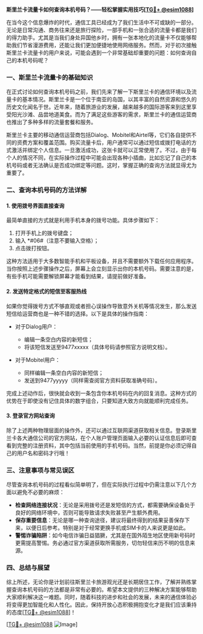 **斯里兰卡流量卡如何查询本机号码？——轻松掌握实用技巧[[TG💪+ @esim1088](https://t.me/s/esim1088)]**

在当今这个信息爆炸的时代，通信工具已经成为了我们生活中不可或缺的一部分。无论是日常沟通、商务往来还是旅行探险，一部手机和一张合适的流量卡都是我们的得力助手。尤其是当我们身处异国他乡时，拥有一张本地化的流量卡不仅能够帮助我们节省漫游费用，还能让我们更加便捷地使用网络服务。然而，对于初次接触斯里兰卡流量卡的用户来说，可能会遇到一个非常基础却重要的问题：如何查询自己的本机号码呢？

### 一、斯里兰卡流量卡的基础知识

在正式讨论如何查询本机号码之前，我们先来了解一下斯里兰卡的通信环境以及流量卡的基本情况。斯里兰卡是一个位于南亚的岛国，以其丰富的自然资源和悠久的历史文化闻名于世。近年来，随着旅游业的发展，越来越多的国际游客来到这里享受阳光沙滩、品尝地道美食。而为了满足这些游客的需求，斯里兰卡的通信运营商也推出了多种多样的流量套餐和服务。

斯里兰卡主要的移动通信运营商包括Dialog、Mobitel和Airtel等，它们各自提供不同的资费方案和覆盖范围。购买流量卡后，用户通常可以通过短信或拨打电话的方式激活并绑定个人信息。一旦激活成功，这张卡就可以正常使用了。不过，由于每个人的情况不同，在实际操作过程中可能会出现各种小插曲，比如忘记了自己的本机号码或者无法确认是否成功绑定等问题。这时，掌握正确的查询方法就显得尤为重要了。

### 二、查询本机号码的方法详解

#### 1. 使用拨号界面直接查询

最简单直接的方式就是利用手机本身的拨号功能。具体步骤如下：

1. 打开手机上的拨号键盘；
2. 输入 *#06#（注意不要输入空格）；
3. 点击拨打按钮。

这种方法适用于大多数智能手机和平板设备，并且不需要额外下载任何应用程序。当你按照上述步骤操作之后，屏幕上会立刻显示出你的本机号码。需要注意的是，有些手机可能需要解锁屏幕才能看到结果，请提前做好准备。

#### 2. 发送特定格式的短信至客服热线

如果你觉得拨号方式不够直观或者担心误操作导致意外关机等情况发生，那么发送短信给运营商也是一种不错的选择。以下是具体的操作指南：

- 对于Dialog用户：
  - 编辑一条空白内容的新短信；
  - 将该短信发送至9477xxxxx（具体号码请参照官方说明文档）。

- 对于Mobitel用户：
  - 同样编辑一条空白内容的新短信；
  - 发送到9477yyyyy（同样需查阅官方资料获取准确号码）。

完成上述动作后，很快就会收到一条包含你本机号码在内的回复消息。这种方式的优势在于即使没有记住具体的数字组合，只要知道大致方向就能顺利完成任务。

#### 3. 登录官方网站查询

除了上述两种物理层面的操作外，还可以通过互联网渠道获取相关信息。登录斯里兰卡各大通信公司的官方网站，在个人账户管理页面输入必要的认证信息后即可查看到完整的注册资料，其中包括当前使用的手机号码。当然，前提是你必须记得自己的用户名和密码才行哦！

### 三、注意事项与常见误区

尽管查询本机号码的过程看似简单明了，但在实际执行过程中仍需注意以下几个方面以避免不必要的麻烦：

- **检查网络连接状况**：无论是采用拨号还是发短信的方式，都需要确保设备处于良好的网络环境中，否则可能导致请求失败甚至产生额外费用。
- **保存重要信息**：无论是哪一种查询途径，建议将最终得到的结果妥善保存下来，以便日后参考。特别是对于经常更换手机或SIM卡的人来说更是如此。
- **警惕诈骗陷阱**：如今电信诈骗日益猖獗，尤其是在国外陌生地区使用新号码时更需提高警惕。务必通过官方渠道获取所需服务，切勿轻信来历不明的信息来源。

### 四、总结与展望

综上所述，无论你是计划前往斯里兰卡旅游观光还是长期居住工作，了解并熟练掌握查询本机号码的方法都是非常有必要的。希望本文提供的三种解决方案能够帮助大家顺利解决这一难题。同时，随着科技的进步和社会的发展，未来的通信体验必将变得更加智能化和人性化。因此，保持开放心态积极拥抱变化才是我们应该秉持的态度[[TG💪+ @esim1088](https://t.me/s/esim1088)]！

[[TG💪+ @esim1088](https://t.me/s/esim1088) ![Image](https://i.postimg.cc/4NQfJmqS/Snipaste-2025-05-13-00-14-12.png)]